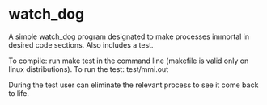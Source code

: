 # watch_dog
A simple watch_dog program designated to make processes immortal in desired code sections. Also includes a test.

To compile: run make test in the command line (makefile is valid only on linux distributions).
To run the test: test/mmi.out

During the test user can eliminate the relevant process to see it come back to life.
